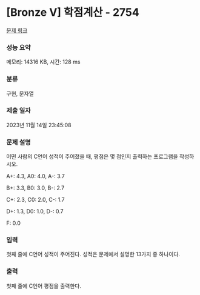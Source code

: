# [Bronze V] 학점계산 - 2754 

[문제 링크](https://www.acmicpc.net/problem/2754) 

### 성능 요약

메모리: 14316 KB, 시간: 128 ms

### 분류

구현, 문자열

### 제출 일자

2023년 11월 14일 23:45:08

### 문제 설명

<p>어떤 사람의 C언어 성적이 주어졌을 때, 평점은 몇 점인지 출력하는 프로그램을 작성하시오.</p>

<p>A+: 4.3, A0: 4.0, A-: 3.7</p>

<p>B+: 3.3, B0: 3.0, B-: 2.7</p>

<p>C+: 2.3, C0: 2.0, C-: 1.7</p>

<p>D+: 1.3, D0: 1.0, D-: 0.7</p>

<p>F: 0.0</p>

### 입력 

 <p>첫째 줄에 C언어 성적이 주어진다. 성적은 문제에서 설명한 13가지 중 하나이다.</p>

### 출력 

 <p>첫째 줄에 C언어 평점을 출력한다.</p>


